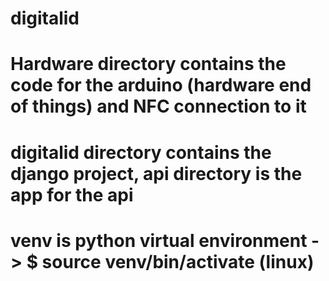 # digitalid

# Hardware directory contains the code for the arduino (hardware end of things) and NFC connection to it

# digitalid directory contains the django project, api directory is the app for the api 

# venv is python virtual environment -> $ source venv/bin/activate (linux)

